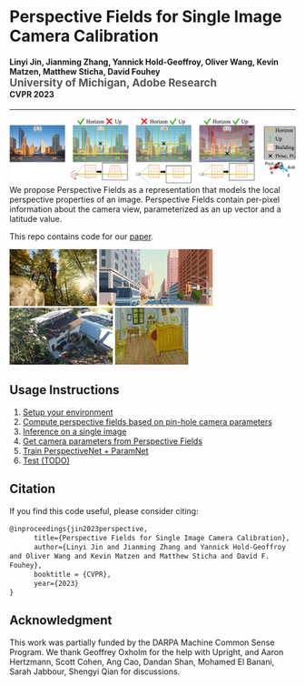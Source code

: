 Perspective Fields for Single Image Camera Calibration
================================================================

<h4>
Linyi Jin, Jianming Zhang, Yannick Hold-Geoffroy, Oliver Wang, Kevin Matzen, Matthew Sticha, David Fouhey
</br>
<span style="font-size: 14pt; color: #555555">
University of Michigan, Adobe Research
</span>
</br>
CVPR 2023
</h4>
<hr>

![alt text](assets/teaser-field.jpg)
We propose Perspective Fields as a representation that models the local perspective properties of an image. Perspective Fields contain per-pixel information about the camera view, parameterized as an up vector and a latitude value.

This repo contains code for our [paper][0].


<img height="100" alt="swiping-1" src="assets/swiping-1.gif"> <img height="100" alt="swiping-2" src="assets/swiping-2.gif"> <img height="100" alt="swiping-3" src="assets/swiping-3.gif"> <img height="100" alt="swiping-4" src="assets/swiping-4.gif">



Usage Instructions
------------------

1. [Setup your environment][1]
2. [Compute perspective fields based on pin-hole camera parameters][2]
3. [Inference on a single image][3]
4. [Get camera parameters from Perspective Fields][4]
5. [Train PerspectiveNet + ParamNet][5]
6. [Test (TODO)][6]

[0]: https://arxiv.org/abs/2212.03239
[1]: ./docs/environment.md
[2]: ./jupyter-notebooks/camera2perspective.ipynb
[3]: ./jupyter-notebooks/predict_perspective_fields.ipynb
[4]: ./jupyter-notebooks/perspective_paramnet.ipynb
[5]: ./docs/train.md
[6]: README.md


Citation
--------
If you find this code useful, please consider citing:

```text
@inproceedings{jin2023perspective,
      title={Perspective Fields for Single Image Camera Calibration},
      author={Linyi Jin and Jianming Zhang and Yannick Hold-Geoffroy and Oliver Wang and Kevin Matzen and Matthew Sticha and David F. Fouhey},
      booktitle = {CVPR},
      year={2023}
}
```

Acknowledgment
--------------
This work was partially funded by the DARPA Machine Common Sense Program.
We thank Geoffrey Oxholm for the help with
Upright, and Aaron Hertzmann, Scott Cohen,
Ang Cao, Dandan Shan, Mohamed El Banani, Sarah Jabbour, Shengyi Qian for discussions.
